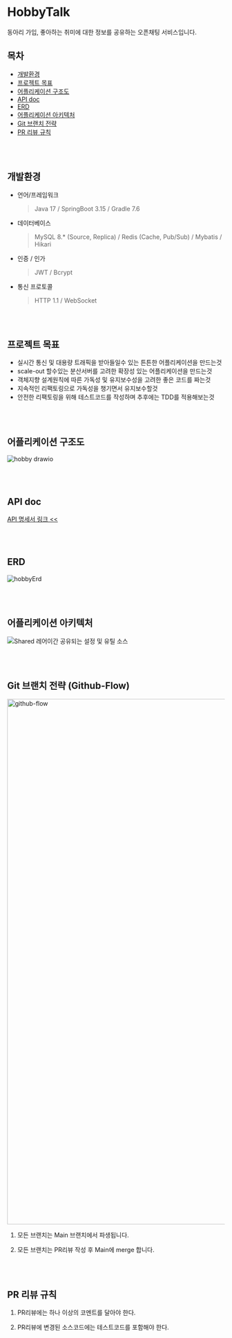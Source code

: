 # HobbyTalk
동아리 가입, 좋아하는 취미에 대한 정보를 공유하는 오픈채팅 서비스입니다.

## 목차

- [개발환경](#개발환경)
- [프로젝트 목표](#프로젝트-목표)
- [어플리케이션 구조도](#어플리케이션-구조도)
- [API doc](#api-doc)
- [ERD](#erd)
- [어플리케이션 아키텍처](#어플리케이션-아키텍처)
- [Git 브랜치 전략](#git-브랜치-전략-github-flow)
- [PR 리뷰 규칙](#PR-리뷰-규칙)

</br>
</br>

## 개발환경

- 언어/프레임워크

    > Java 17 / SpringBoot 3.15 / Gradle 7.6
  
- 데이터베이스
  
    > MySQL 8.* (Source, Replica) / Redis (Cache, Pub/Sub) / Mybatis / Hikari
  

- 인증 / 인가
  
    > JWT / Bcrypt
    
- 통신 프로토콜
  
    > HTTP 1.1 / WebSocket


</br>
</br>


## 프로젝트 목표
- 실시간 통신 및 대용량 트래픽을 받아들일수 있는 튼튼한 어플리케이션을 만드는것
- scale-out 할수있는 분산서버를 고려한 확장성 있는 어플리케이션을 만드는것
- 객체지향 설계원칙에 따른 가독성 및 유지보수성을 고려한 좋은 코드를 짜는것
- 지속적인 리팩토링으로 가독성을 챙기면서 유지보수할것
- 안전한 리팩토링을 위해 테스트코드를 작성하며 추후에는 TDD를 적용해보는것

</br>
</br>


## 어플리케이션 구조도
![hobby drawio](https://github.com/user-attachments/assets/ac5e7352-2925-4ff1-9173-132541b8a280)


</br>
</br>


## API doc

[API 명세서 링크 <<](https://www.notion.so/eefed4fb48cc43298d44ae32218a09f4?pvs=21)

</br>
</br>


## ERD

![hobbyErd](https://github.com/user-attachments/assets/aa45b374-23fb-420b-a6e8-60563237b4a6)


</br>
</br>


## 어플리케이션 아키텍처

![Shared 레어이간 공유되는 설정 및 유틸 소스](https://github.com/f-lab-edu/HobbyTalk/assets/90754590/a101b734-f495-4fcd-8288-e207f836f84e)



</br>
</br>


## Git 브랜치 전략 (Github-Flow)

<img width="1214" alt="github-flow" src="https://github.com/f-lab-edu/HobbyTalk/assets/90754590/55f03a17-dabf-47f0-b50a-d97754221801">

1. 모든 브랜치는 Main 브랜치에서 파생됩니다.
  
2. 모든 브랜치는 PR리뷰 작성 후 Main에 merge 합니다.

</br>
</br>


## PR 리뷰 규칙

1. PR리뷰에는 하나 이상의 코멘트를 달아야 한다.
  
2. PR리뷰에 변경된 소스코드에는 테스트코드를 포함해야 한다.


</br>
</br>

